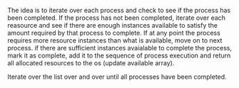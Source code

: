 The idea is to iterate over each process and check to see if the process has been completed.
If the process has not been completed, iterate over each reasource and see if there are enough instances
available to satisfy the amount required by that process to complete.
If at any point the process requires more resource instances than what is available, move on to next process.
if there are sufficient instances avaialable to complete the process, mark it as complete, add it to the sequence of process execution and return all allocated resources to the os (update available array).

Iterate over the list over and over until all processes have been completed.
